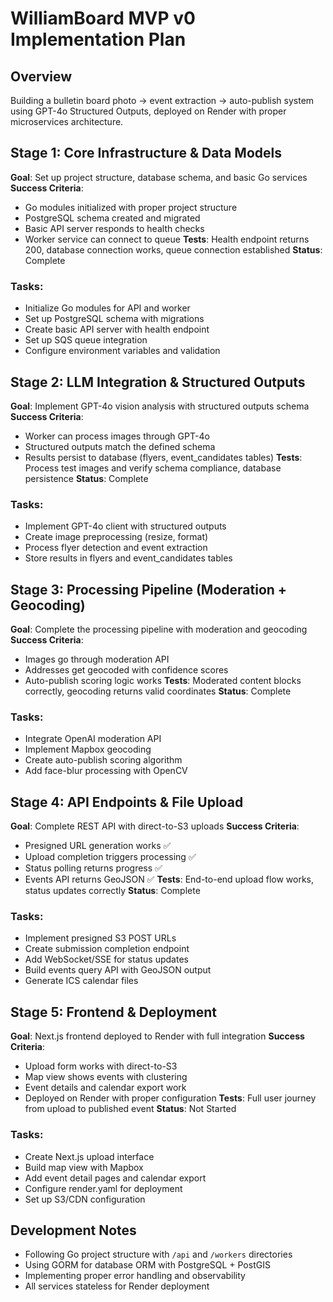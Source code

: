 # WilliamBoard MVP v0 Implementation Plan

## Overview
Building a bulletin board photo → event extraction → auto-publish system using GPT-4o Structured Outputs, deployed on Render with proper microservices architecture.

## Stage 1: Core Infrastructure & Data Models
**Goal**: Set up project structure, database schema, and basic Go services
**Success Criteria**: 
- Go modules initialized with proper project structure
- PostgreSQL schema created and migrated
- Basic API server responds to health checks
- Worker service can connect to queue
**Tests**: Health endpoint returns 200, database connection works, queue connection established
**Status**: Complete

### Tasks:
- Initialize Go modules for API and worker
- Set up PostgreSQL schema with migrations
- Create basic API server with health endpoint
- Set up SQS queue integration
- Configure environment variables and validation

## Stage 2: LLM Integration & Structured Outputs
**Goal**: Implement GPT-4o vision analysis with structured outputs schema
**Success Criteria**:
- Worker can process images through GPT-4o
- Structured outputs match the defined schema
- Results persist to database (flyers, event_candidates tables)
**Tests**: Process test images and verify schema compliance, database persistence
**Status**: Complete

### Tasks:
- Implement GPT-4o client with structured outputs
- Create image preprocessing (resize, format)
- Process flyer detection and event extraction
- Store results in flyers and event_candidates tables

## Stage 3: Processing Pipeline (Moderation + Geocoding)
**Goal**: Complete the processing pipeline with moderation and geocoding
**Success Criteria**:
- Images go through moderation API
- Addresses get geocoded with confidence scores
- Auto-publish scoring logic works
**Tests**: Moderated content blocks correctly, geocoding returns valid coordinates
**Status**: Complete

### Tasks:
- Integrate OpenAI moderation API
- Implement Mapbox geocoding
- Create auto-publish scoring algorithm
- Add face-blur processing with OpenCV

## Stage 4: API Endpoints & File Upload
**Goal**: Complete REST API with direct-to-S3 uploads
**Success Criteria**:
- Presigned URL generation works ✅
- Upload completion triggers processing ✅
- Status polling returns progress ✅
- Events API returns GeoJSON ✅
**Tests**: End-to-end upload flow works, status updates correctly
**Status**: Complete

### Tasks:
- Implement presigned S3 POST URLs
- Create submission completion endpoint
- Add WebSocket/SSE for status updates  
- Build events query API with GeoJSON output
- Generate ICS calendar files

## Stage 5: Frontend & Deployment
**Goal**: Next.js frontend deployed to Render with full integration
**Success Criteria**:
- Upload form works with direct-to-S3
- Map view shows events with clustering
- Event details and calendar export work
- Deployed on Render with proper configuration
**Tests**: Full user journey from upload to published event
**Status**: Not Started

### Tasks:
- Create Next.js upload interface
- Build map view with Mapbox
- Add event detail pages and calendar export
- Configure render.yaml for deployment
- Set up S3/CDN configuration

## Development Notes
- Following Go project structure with `/api` and `/workers` directories
- Using GORM for database ORM with PostgreSQL + PostGIS
- Implementing proper error handling and observability
- All services stateless for Render deployment